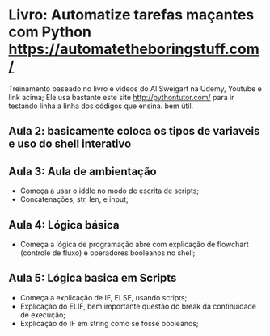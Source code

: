 # Livro: Automatize tarefas maçantes com Python https://automatetheboringstuff.com/
Treinamento baseado no livro e videos do Al Sweigart na Udemy, Youtube e link acima;
Ele usa bastante este site http://pythontutor.com/ para ir testando linha a linha dos códigos que ensina. bem útil.

## Aula 2: basicamente coloca os tipos de variaveis e uso do shell interativo
## Aula 3: Aula de ambientação
- Começa a usar o iddle no modo de escrita de scripts;
- Concatenações, str, len, e input;

## Aula 4: Lógica básica
- Começa a lógica de programação abre com explicação de flowchart (controle de fluxo) e operadores booleanos no shell;

## Aula 5: Lógica basica em Scripts
- Começa a explicação de IF, ELSE, usando scripts;
- Explicação do ELIF, bem importante questão do break da continuidade de execução;
- Explicação do IF em string como se fosse booleanos;




